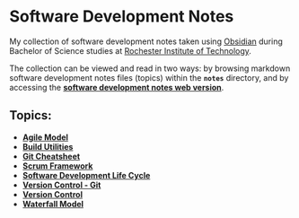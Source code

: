 # Software Development Notes

My collection of software development notes taken using [Obsidian](https://obsidian.md/) during Bachelor of Science studies at [Rochester Institute of Technology](https://www.rit.edu/).

The collection can be viewed and read in two ways: by browsing markdown software development notes files (topics) within the **`notes`** directory, and by accessing the [**software development notes web version**](https://software-development-notes.netlify.app/).

## Topics:

- [**Agile Model**](/agile-model)
- [**Build Utilities**](build-utilities)
- [**Git Cheatsheet**](/git-cheatsheet)
- [**Scrum Framework**](scrum-framework)
- [**Software Development Life Cycle**](software-development-life-cycle)
- [**Version Control - Git**](version-control-git)
- [**Version Control**](version-control)
- [**Waterfall Model**](waterfall-model)
